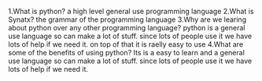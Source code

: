 1.What is python?
a high level general use programming language
2.What is Synatx?
the grammar of the programming language
3.Why are we learing about python over any other programming language?
python is a general use language so can make a lot of stuff. since lots of people use it we have lots of help if we need it. on top of that it is raelly easy to use
4.What are some of the benefits of using python?
Its is a easy to learn and a general use language so can make a lot of stuff. since lots of people use it we have lots of help if we need it.
